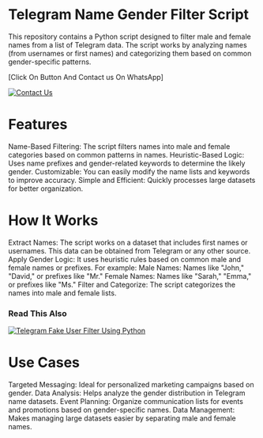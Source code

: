 # Telegram Name Gender Filter Script
This repository contains a Python script designed to filter male and female names from a list of Telegram data. The script works by analyzing names (from usernames or first names) and categorizing them based on common gender-specific patterns.

[Click On Button And Contact us On WhatsApp]

[![Contact Us](https://img.shields.io/badge/Contact-Us%20On%20WhatsApp-red?style=for-the-badge)](https://api.whatsapp.com/send?phone=918059199600&text=Hi,%20Sir%20i%20need%20Zoom%20Fake%20Participants%20Generator%20Software)
# Features
Name-Based Filtering: The script filters names into male and female categories based on common patterns in names.
Heuristic-Based Logic: Uses name prefixes and gender-related keywords to determine the likely gender.
Customizable: You can easily modify the name lists and keywords to improve accuracy.
Simple and Efficient: Quickly processes large datasets for better organization.
# How It Works
Extract Names: The script works on a dataset that includes first names or usernames. This data can be obtained from Telegram or any other source.
Apply Gender Logic: It uses heuristic rules based on common male and female names or prefixes. For example:
Male Names: Names like "John," "David," or prefixes like "Mr."
Female Names: Names like "Sarah," "Emma," or prefixes like "Ms."
Filter and Categorize: The script categorizes the names into male and female lists.
### Read This Also
[![Telegram Fake User Filter Using Python](https://img.shields.io/badge/Telegram%20Fake%20User%20Filter-Using%20Python%20Easy%20To%20Use-red?style=for-the-badge)](https://github.com/AjitSinghDeveloper/Telegram-Fake-User-Filter-Using-Python)
# Use Cases
Targeted Messaging: Ideal for personalized marketing campaigns based on gender.
Data Analysis: Helps analyze the gender distribution in Telegram name datasets.
Event Planning: Organize communication lists for events and promotions based on gender-specific names.
Data Management: Makes managing large datasets easier by separating male and female names.
